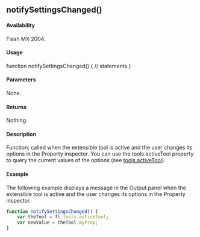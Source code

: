 ## notifySettingsChanged()

#### Availability

Flash MX 2004.

#### Usage

function notifySettingsChanged() {
// statements
}

#### Parameters

None.

#### Returns

Nothing.

#### Description

Function; called when the extensible tool is active and the user changes its options in the Property inspector. You can use the tools.activeTool property to query the current values of the options (see [tools.activeTool](../Tools_object/tools.md)).

#### Example

The following example displays a message in the Output panel when the extensible tool is active and the user changes its options in the Property inspector.

```javascript
function notifySettingsChanged() { 
    var theTool = fl.tools.activeTool; 
    var newValue = theTool.myProp;
}

```